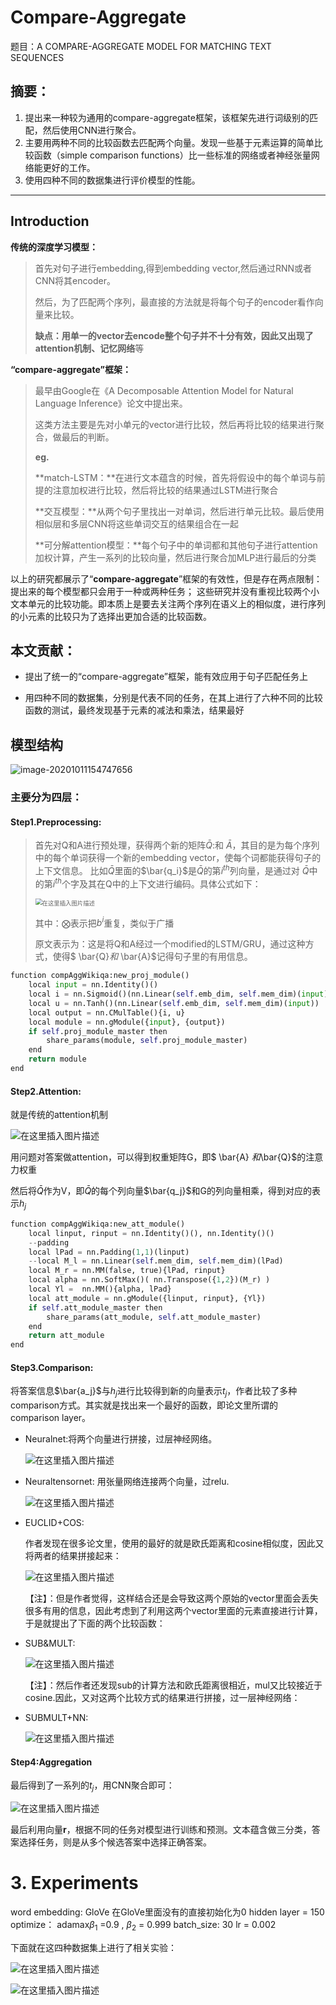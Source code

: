 # Compare-Aggregate

题目：A COMPARE-AGGREGATE MODEL FOR MATCHING TEXT SEQUENCES

## 摘要：

1. 提出来一种较为通用的compare-aggregate框架，该框架先进行词级别的匹配，然后使用CNN进行聚合。
2. 主要用两种不同的比较函数去匹配两个向量。发现一些基于元素运算的简单比较函数（simple comparison functions）比一些标准的网络或者神经张量网络能更好的工作。
3. 使用四种不同的数据集进行评价模型的性能。

***

## Introduction

**传统的深度学习模型：**

> 首先对句子进行embedding,得到embedding vector,然后通过RNN或者CNN将其encoder。
>
> 然后，为了匹配两个序列，最直接的方法就是将每个句子的encoder看作向量来比较。
>
> **缺点：**用单一的vector去encode整个句子并不十分有效，因此又出现了**attention机制、记忆网络**等

**“compare-aggregate”框架：**

> 最早由Google在《A Decomposable Attention Model for Natural Language Inference》论文中提出来。
>
> 这类方法主要是先对小单元的vector进行比较，然后再将比较的结果进行聚合，做最后的判断。
>
> **eg.**
>
> **match-LSTM：**在进行文本蕴含的时候，首先将假设中的每个单词与前提的注意加权进行比较，然后将比较的结果通过LSTM进行聚合
>
> **交互模型：**从两个句子里找出一对单词，然后进行单元比较。最后使用相似层和多层CNN将这些单词交互的结果组合在一起
>
> **可分解attention模型：**每个句子中的单词都和其他句子进行attention加权计算，产生一系列的比较向量，然后进行聚合加MLP进行最后的分类

以上的研究都展示了“**compare-aggregate**”框架的有效性，但是存在两点限制：提出来的每个模型都只会用于一种或两种任务； 这些研究并没有重视比较两个小文本单元的比较功能。即本质上是要去关注两个序列在语义上的相似度，进行序列的小元素的比较只为了选择出更加合适的比较函数。

## 本文贡献：

- 提出了统一的“compare-aggregate”框架，能有效应用于句子匹配任务上

- 用四种不同的数据集，分别是代表不同的任务，在其上进行了六种不同的比较函数的测试，最终发现基于元素的减法和乘法，结果最好

## 模型结构

![image-20201011154747656](D:\Dev\typoraspace\notes\NLP\Text_Matching\2017Compare-Aggregate\imgs\模型结构.png)

### 主要分为四层：
#### Step1.Preprocessing:

> 首先对Q和A进行预处理，获得两个新的矩阵$\bar{Q}:$和 $\bar{A}$，其目的是为每个序列中的每个单词获得一个新的embedding vector，使每个词都能获得句子的上下文信息。
> 比如$\bar{Q}$里面的$\bar{q_i}$是$\bar{Q}$的第$i^{th}$列向量，是通过对 $\bar{Q}$中的第$i^{th}$个字及其在Q中的上下文进行编码。具体公式如下：
>
> <img src="D:\Dev\typoraspace\notes\NLP\Text_Matching\2017Compare-Aggregate\imgs\Q和A的preprocess.png" alt="在这里插入图片描述" style="zoom: 67%;" />
>
> 其中：$\bigotimes$表示把$b^i$重复，类似于广播
>
> 原文表示为：这是将Q和A经过一个modified的LSTM/GRU，通过这种方式，使得$ \bar{Q}$和$ \bar{A}$记得句子里的有用信息。

```python
function compAggWikiqa:new_proj_module()
    local input = nn.Identity()()
    local i = nn.Sigmoid()(nn.Linear(self.emb_dim, self.mem_dim)(input))  
    local u = nn.Tanh()(nn.Linear(self.emb_dim, self.mem_dim)(input))
    local output = nn.CMulTable(){i, u}
    local module = nn.gModule({input}, {output})
    if self.proj_module_master then
        share_params(module, self.proj_module_master)
    end
    return module
end
```

#### Step2.Attention:

就是传统的attention机制

![在这里插入图片描述](D:\Dev\typoraspace\notes\NLP\Text_Matching\2017Compare-Aggregate\imgs\注意力机制.png)

用问题对答案做attention，可以得到权重矩阵G，即$ \bar{A} $和$\bar{Q}$的注意力权重

然后将$\bar{Q}$作为V，即$\bar{Q}$的每个列向量$\bar{q_j}$和G的列向量相乘，得到对应的表示$h_j$

```python
function compAggWikiqa:new_att_module()
    local linput, rinput = nn.Identity()(), nn.Identity()()
    --padding
    local lPad = nn.Padding(1,1)(linput)
    --local M_l = nn.Linear(self.mem_dim, self.mem_dim)(lPad)
    local M_r = nn.MM(false, true){lPad, rinput}
    local alpha = nn.SoftMax()( nn.Transpose({1,2})(M_r) )
    local Yl =  nn.MM(){alpha, lPad}
    local att_module = nn.gModule({linput, rinput}, {Yl})
    if self.att_module_master then
        share_params(att_module, self.att_module_master)
    end
    return att_module
end
```

#### Step3.Comparison:

将答案信息$\bar{a_j}$与$h_j$进行比较得到新的向量表示$t_j$，作者比较了多种comparison方式。其实就是找出来一个最好的函数，即论文里所谓的comparison layer。

+ Neuralnet:将两个向量进行拼接，过层神经网络。

  ![在这里插入图片描述](D:\Dev\typoraspace\notes\NLP\Text_Matching\2017Compare-Aggregate\imgs\NeuralNet.png)

+ Neuraltensornet: 用张量网络连接两个向量，过relu.

  ![在这里插入图片描述](D:\Dev\typoraspace\notes\NLP\Text_Matching\2017Compare-Aggregate\imgs\NeuralTensorNet.png)
  
+ EUCLID+COS:

  作者发现在很多论文里，使用的最好的就是欧氏距离和cosine相似度，因此又将两者的结果拼接起来：

  ![在这里插入图片描述](D:\Dev\typoraspace\notes\NLP\Text_Matching\2017Compare-Aggregate\imgs\EuclidCos.png)

  【注】：但是作者觉得，这样结合还是会导致这两个原始的vector里面会丢失很多有用的信息，因此考虑到了利用这两个vector里面的元素直接进行计算，于是就提出了下面的两个比较函数：

+ SUB&MULT:

  ![在这里插入图片描述](D:\Dev\typoraspace\notes\NLP\Text_Matching\2017Compare-Aggregate\imgs\sub&multi.png)

  【注】：然后作者还发现sub的计算方法和欧氏距离很相近，mul又比较接近于cosine.因此，又对这两个比较方式的结果进行拼接，过一层神经网络：
  
+ SUBMULT+NN:

  ![在这里插入图片描述](D:\Dev\typoraspace\notes\NLP\Text_Matching\2017Compare-Aggregate\imgs\SubMult+NN.png)

#### Step4:Aggregation

最后得到了一系列的$t_j$，用CNN聚合即可：

![在这里插入图片描述](D:\Dev\typoraspace\notes\NLP\Text_Matching\2017Compare-Aggregate\imgs\CNN聚合.png)

最后利用向量**r**，根据不同的任务对模型进行训练和预测。文本蕴含做三分类，答案选择任务，则是从多个候选答案中选择正确答案。

# 3. Experiments

word embedding: GloVe 在GloVe里面没有的直接初始化为0
 hidden layer = 150
 optimize： adamax$\beta _1$  =0.9 , $\beta _2$ = 0.999
 batch_size: 30
 lr = 0.002

下面就在这四种数据集上进行了相关实验：

![在这里插入图片描述](D:\Dev\typoraspace\notes\NLP\Text_Matching\2017Compare-Aggregate\imgs\exp1.png)

![在这里插入图片描述](D:\Dev\typoraspace\notes\NLP\Text_Matching\2017Compare-Aggregate\imgs\exp2.png)